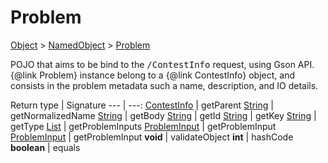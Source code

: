 
# Problem

[Object]() > [NamedObject](nullfr/faylixe/googlecodejam/client/common/NamedObject.md) > [Problem](nullfr/faylixe/googlecodejam/client/webservice/Problem.md)


<p>POJO that aims to be bind to the <tt>/ContestInfo</tt>
 request, using Gson API. {@link Problem} instance belong
 to a {@link ContestInfo} object, and consists in the problem
 metadata such a name, description, and IO details.</p>

Return type | Signature
--- | ---:
[ContestInfo](nullfr/faylixe/googlecodejam/client/webservice/ContestInfo.md) | getParent
[String]() | getNormalizedName
[String]() | getBody
[String]() | getId
[String]() | getKey
[String]() | getType
[List]() | getProblemInputs
[ProblemInput](nullfr/faylixe/googlecodejam/client/webservice/ProblemInput.md) | getProblemInput
[ProblemInput](nullfr/faylixe/googlecodejam/client/webservice/ProblemInput.md) | getProblemInput
**void** | validateObject
**int** | hashCode
**boolean** | equals
